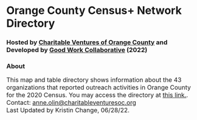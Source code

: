 # Orange County Census+ Network Directory<br>
### Hosted by [Charitable Ventures of Orange County](https://charitableventuresoc.org/) and Developed by [Good Work Collaborative](https://www.ourgoodwork.co/) (2022)<br>
### About<br>
<span style="font-size:16px;" >This map and table directory shows information about the 43 organizations that reported outreach activities in Orange County for the 2020 Census. You may access the directory at [this link.](occensusnetwork.herokuapp.com). 
<br>
Contact: anne.olin@charitableventuresoc.org
<br>
Last Updated by Kristin Change, 06/28/22. 
